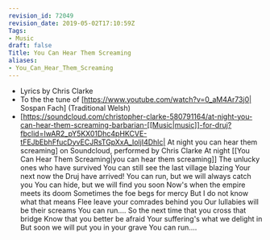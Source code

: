 ```yaml
---
revision_id: 72049
revision_date: 2019-05-02T17:10:59Z
Tags:
- Music
draft: false
Title: You Can Hear Them Screaming
aliases:
- You_Can_Hear_Them_Screaming
---
```

* Lyrics by Chris Clarke
* To the the tune of [https://www.youtube.com/watch?v=0_aM4Ar73j0| Sospan Fach] (Traditional Welsh)
* [https://soundcloud.com/christopher-clarke-580791164/at-night-you-can-hear-them-screaming-barbarian-[[Music|music]]-for-druj?fbclid=IwAR2_pY5KX01Dhc4pHKCVE-tFEJbEbhFfucDyvECJRsTGpXxA_IoljI4Dhlc| At night you can hear them screaming] on Soundcloud, performed by Chris Clarke
At night [[You Can Hear Them Screaming|you can hear them screaming]]
The unlucky ones who have survived
You can still see the last village blazing
Your next now the Druj have arrived!
You can run, but we will always catch you
You can hide, but we will find you soon
Now's when the empire meets its doom
Sometimes the foe begs for mercy
But I do not know what that means
Flee leave your comrades behind you
Our lullabies will be their screams
You can run....
So the next time that you cross that bridge
Know that you better be afraid
Your suffering's what we delight in 
But soon we will put you in your grave
You can run....